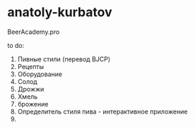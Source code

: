 # anatoly-kurbatov
BeerAcademy.pro

to do:

1. Пивные стили (перевод BJCP)
2. Рецепты
3. Оборудование
4. Солод
5. Дрожжи
6. Хмель
7. брожение
8. Определитель стиля пива - интерактивное приложение
9. 
